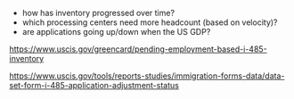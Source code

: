 - how has inventory progressed over time?
- which processing centers need more headcount (based on velocity)?
- are applications going up/down when the US GDP?

https://www.uscis.gov/greencard/pending-employment-based-i-485-inventory

https://www.uscis.gov/tools/reports-studies/immigration-forms-data/data-set-form-i-485-application-adjustment-status
